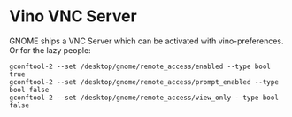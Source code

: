 # Vino VNC Server

GNOME ships a VNC Server which can be activated with vino-preferences. Or for the lazy people:

```
gconftool-2 --set /desktop/gnome/remote_access/enabled --type bool true
gconftool-2 --set /desktop/gnome/remote_access/prompt_enabled --type bool false
gconftool-2 --set /desktop/gnome/remote_access/view_only --type bool false
```

